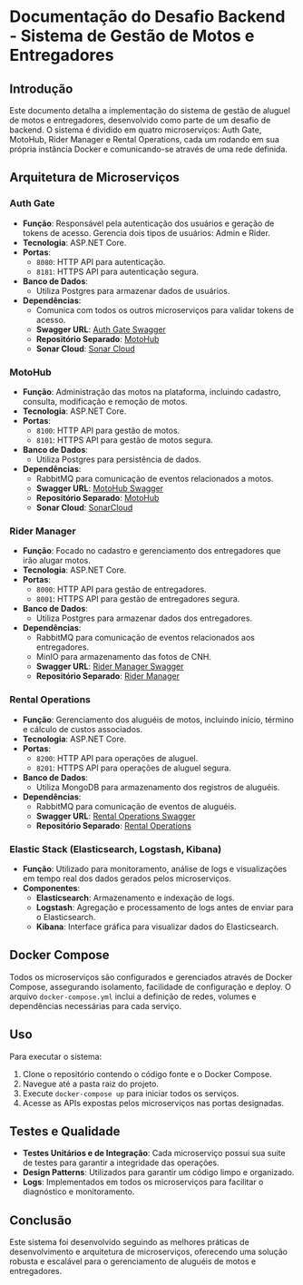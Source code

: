 # Documentação do Desafio Backend - Sistema de Gestão de Motos e Entregadores

## Introdução

Este documento detalha a implementação do sistema de gestão de aluguel de motos e entregadores, desenvolvido como parte de um desafio de backend. O sistema é dividido em quatro microserviços: Auth Gate, MotoHub, Rider Manager e Rental Operations, cada um rodando em sua própria instância Docker e comunicando-se através de uma rede definida.

## Arquitetura de Microserviços

### Auth Gate
- **Função**: Responsável pela autenticação dos usuários e geração de tokens de acesso. Gerencia dois tipos de usuários: Admin e Rider.
- **Tecnologia**: ASP.NET Core.
- **Portas**:
  - `8080`: HTTP API para autenticação.
  - `8181`: HTTPS API para autenticação segura.
- **Banco de Dados**:
  - Utiliza Postgres para armazenar dados de usuários.
- **Dependências**:
  - Comunica com todos os outros microserviços para validar tokens de acesso.
  - **Swagger URL**: [Auth Gate Swagger](http://localhost:8080/swagger)
  - **Repositório Separado**: [MotoHub](https://github.com/iVega123/AuthGate)
  - **Sonar Cloud**: [Sonar Cloud](https://sonarcloud.io/project/overview?id=iVega123_AuthGate)

### MotoHub
- **Função**: Administração das motos na plataforma, incluindo cadastro, consulta, modificação e remoção de motos.
- **Tecnologia**: ASP.NET Core.
- **Portas**:
  - `8100`: HTTP API para gestão de motos.
  - `8101`: HTTPS API para gestão de motos segura.
- **Banco de Dados**:
  - Utiliza Postgres para persistência de dados.
- **Dependências**:
  - RabbitMQ para comunicação de eventos relacionados a motos.
  - **Swagger URL**: [MotoHub Swagger](http://localhost:8100/swagger)
  - **Repositório Separado**: [MotoHub](https://github.com/iVega123/MotoHub)
  - **Sonar Cloud**: [SonarCloud](https://sonarcloud.io/project/overview?id=iVega123_MotoHub)

### Rider Manager
- **Função**: Focado no cadastro e gerenciamento dos entregadores que irão alugar motos.
- **Tecnologia**: ASP.NET Core.
- **Portas**:
  - `8000`: HTTP API para gestão de entregadores.
  - `8001`: HTTPS API para gestão de entregadores segura.
- **Banco de Dados**:
  - Utiliza Postgres para armazenar dados dos entregadores.
- **Dependências**:
  - RabbitMQ para comunicação de eventos relacionados aos entregadores.
  - MinIO para armazenamento das fotos de CNH.
  - **Swagger URL**: [Rider Manager Swagger](http://localhost:8000/swagger)
  - **Repositório Separado**: [Rider Manager](https://github.com/iVega123/RiderManager)

### Rental Operations
- **Função**: Gerenciamento dos aluguéis de motos, incluindo início, término e cálculo de custos associados.
- **Tecnologia**: ASP.NET Core.
- **Portas**:
  - `8200`: HTTP API para operações de aluguel.
  - `8201`: HTTPS API para operações de aluguel segura.
- **Banco de Dados**:
  - Utiliza MongoDB para armazenamento dos registros de aluguéis.
- **Dependências**:
  - RabbitMQ para comunicação de eventos de aluguéis.
  - **Swagger URL**: [Rental Operations Swagger](http://localhost:8200/swagger)
  - **Repositório Separado**: [Rental Operations](https://github.com/iVega123/RentalOperations)

### Elastic Stack (Elasticsearch, Logstash, Kibana)
- **Função**: Utilizado para monitoramento, análise de logs e visualizações em tempo real dos dados gerados pelos microserviços.
- **Componentes**:
  - **Elasticsearch**: Armazenamento e indexação de logs.
  - **Logstash**: Agregação e processamento de logs antes de enviar para o Elasticsearch.
  - **Kibana**: Interface gráfica para visualizar dados do Elasticsearch.

## Docker Compose

Todos os microserviços são configurados e gerenciados através de Docker Compose, assegurando isolamento, facilidade de configuração e deploy. O arquivo `docker-compose.yml` inclui a definição de redes, volumes e dependências necessárias para cada serviço.

## Uso

Para executar o sistema:
1. Clone o repositório contendo o código fonte e o Docker Compose.
2. Navegue até a pasta raiz do projeto.
3. Execute `docker-compose up` para iniciar todos os serviços.
4. Acesse as APIs expostas pelos microserviços nas portas designadas.

## Testes e Qualidade

- **Testes Unitários e de Integração**: Cada microserviço possui sua suite de testes para garantir a integridade das operações.
- **Design Patterns**: Utilizados para garantir um código limpo e organizado.
- **Logs**: Implementados em todos os microserviços para facilitar o diagnóstico e monitoramento.

## Conclusão

Este sistema foi desenvolvido seguindo as melhores práticas de desenvolvimento e arquitetura de microserviços, oferecendo uma solução robusta e escalável para o gerenciamento de aluguéis de motos e entregadores.
